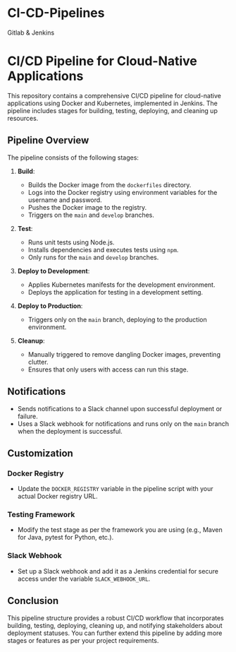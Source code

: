 # CI-CD-Pipelines
Gitlab &amp; Jenkins
# CI/CD Pipeline for Cloud-Native Applications

This repository contains a comprehensive CI/CD pipeline for cloud-native applications using Docker and Kubernetes, implemented in Jenkins. The pipeline includes stages for building, testing, deploying, and cleaning up resources.

## Pipeline Overview

The pipeline consists of the following stages:

1. **Build**: 
   - Builds the Docker image from the `dockerfiles` directory.
   - Logs into the Docker registry using environment variables for the username and password.
   - Pushes the Docker image to the registry.
   - Triggers on the `main` and `develop` branches.

2. **Test**: 
   - Runs unit tests using Node.js.
   - Installs dependencies and executes tests using `npm`.
   - Only runs for the `main` and `develop` branches.

3. **Deploy to Development**: 
   - Applies Kubernetes manifests for the development environment.
   - Deploys the application for testing in a development setting.

4. **Deploy to Production**: 
   - Triggers only on the `main` branch, deploying to the production environment.

5. **Cleanup**: 
   - Manually triggered to remove dangling Docker images, preventing clutter.
   - Ensures that only users with access can run this stage.

## Notifications

- Sends notifications to a Slack channel upon successful deployment or failure.
- Uses a Slack webhook for notifications and runs only on the `main` branch when the deployment is successful.

## Customization

### Docker Registry
- Update the `DOCKER_REGISTRY` variable in the pipeline script with your actual Docker registry URL.

### Testing Framework
- Modify the test stage as per the framework you are using (e.g., Maven for Java, pytest for Python, etc.).

### Slack Webhook
- Set up a Slack webhook and add it as a Jenkins credential for secure access under the variable `SLACK_WEBHOOK_URL`.

## Conclusion

This pipeline structure provides a robust CI/CD workflow that incorporates building, testing, deploying, cleaning up, and notifying stakeholders about deployment statuses. You can further extend this pipeline by adding more stages or features as per your project requirements.

